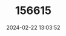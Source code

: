 ---
title: "156615"
category: "Helicella nubigena"
draft: false
date: 2024-02-22 13:03:52
languages:
  French: ["Hélicelle des Pyrénées"]
---